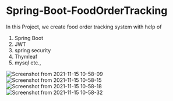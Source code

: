 # Spring-Boot-FoodOrderTracking


In this Project, we create food order tracking system with help of 

1. Spring Boot
2. JWT
3. spring security
4. Thymleaf
5. mysql etc.,


![Screenshot from 2021-11-15 10-58-09](https://user-images.githubusercontent.com/78812813/141727674-efa55cb1-7161-408b-89f5-2233981208a3.png)
![Screenshot from 2021-11-15 10-58-15](https://user-images.githubusercontent.com/78812813/141727681-1459fa1c-0a9f-4830-9a20-81067d919864.png)
![Screenshot from 2021-11-15 10-58-18](https://user-images.githubusercontent.com/78812813/141727684-46c2ecf3-e578-4d00-923b-c52cb67007a4.png)
![Screenshot from 2021-11-15 10-58-32](https://user-images.githubusercontent.com/78812813/141727686-e1e48177-5e4c-43a7-a5d6-b0dd0d1276a7.png)
